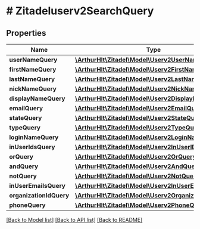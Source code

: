 # # Zitadeluserv2SearchQuery

## Properties

Name | Type | Description | Notes
------------ | ------------- | ------------- | -------------
**userNameQuery** | [**\ArthurHlt\Zitadel\Model\Userv2UserNameQuery**](Userv2UserNameQuery.md) |  | [optional]
**firstNameQuery** | [**\ArthurHlt\Zitadel\Model\Userv2FirstNameQuery**](Userv2FirstNameQuery.md) |  | [optional]
**lastNameQuery** | [**\ArthurHlt\Zitadel\Model\Userv2LastNameQuery**](Userv2LastNameQuery.md) |  | [optional]
**nickNameQuery** | [**\ArthurHlt\Zitadel\Model\Userv2NickNameQuery**](Userv2NickNameQuery.md) |  | [optional]
**displayNameQuery** | [**\ArthurHlt\Zitadel\Model\Userv2DisplayNameQuery**](Userv2DisplayNameQuery.md) |  | [optional]
**emailQuery** | [**\ArthurHlt\Zitadel\Model\Userv2EmailQuery**](Userv2EmailQuery.md) |  | [optional]
**stateQuery** | [**\ArthurHlt\Zitadel\Model\Userv2StateQuery**](Userv2StateQuery.md) |  | [optional]
**typeQuery** | [**\ArthurHlt\Zitadel\Model\Userv2TypeQuery**](Userv2TypeQuery.md) |  | [optional]
**loginNameQuery** | [**\ArthurHlt\Zitadel\Model\Userv2LoginNameQuery**](Userv2LoginNameQuery.md) |  | [optional]
**inUserIdsQuery** | [**\ArthurHlt\Zitadel\Model\Userv2InUserIDQuery**](Userv2InUserIDQuery.md) |  | [optional]
**orQuery** | [**\ArthurHlt\Zitadel\Model\Userv2OrQuery**](Userv2OrQuery.md) |  | [optional]
**andQuery** | [**\ArthurHlt\Zitadel\Model\Userv2AndQuery**](Userv2AndQuery.md) |  | [optional]
**notQuery** | [**\ArthurHlt\Zitadel\Model\Userv2NotQuery**](Userv2NotQuery.md) |  | [optional]
**inUserEmailsQuery** | [**\ArthurHlt\Zitadel\Model\Userv2InUserEmailsQuery**](Userv2InUserEmailsQuery.md) |  | [optional]
**organizationIdQuery** | [**\ArthurHlt\Zitadel\Model\Userv2OrganizationIdQuery**](Userv2OrganizationIdQuery.md) |  | [optional]
**phoneQuery** | [**\ArthurHlt\Zitadel\Model\Userv2PhoneQuery**](Userv2PhoneQuery.md) |  | [optional]

[[Back to Model list]](../../README.md#models) [[Back to API list]](../../README.md#endpoints) [[Back to README]](../../README.md)
